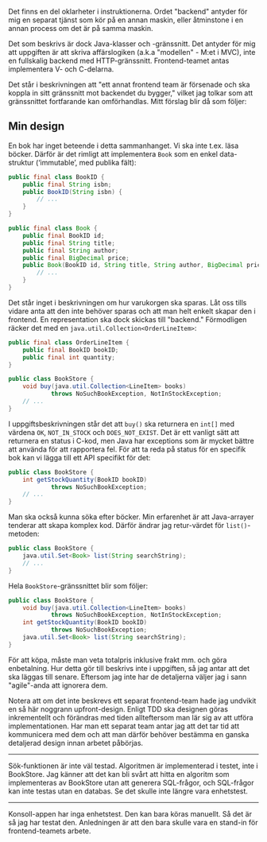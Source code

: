 Det finns en del oklarheter i instruktionerna. Ordet "backend" antyder för mig
en separat tjänst som kör på en annan maskin, eller åtminstone i en annan
process om det är på samma maskin.

Det som beskrivs är dock Java-klasser och -gränssnitt. Det antyder för mig att
uppgiften är att skriva affärslogiken (a.k.a "modellen" - M:et i MVC), inte en
fullskalig backend med HTTP-gränssnitt. Frontend-teamet antas implementera V-
och C-delarna.

Det står i beskrivningen att "ett annat frontend team är försenade och ska
koppla in sitt gränssnitt mot backendet du bygger," vilket jag tolkar som att
gränssnittet fortfarande kan omförhandlas. Mitt förslag blir då som följer:

## Min design

En bok har inget beteende i detta sammanhanget. Vi ska inte t.ex. läsa böcker.
Därför är det rimligt att implementera `Book` som en enkel data-struktur
(‘immutable’, med publika fält):

```java
public final class BookID {
    public final String isbn;
    public BookID(String isbn) {
        // ...
    }
}

public final class Book {
    public final BookID id;
    public final String title;
    public final String author;
    public final BigDecimal price;
    public Book(BookID id, String title, String author, BigDecimal price) {
        // ...
    }
}
```

Det står inget i beskrivningen om hur varukorgen ska sparas. Låt oss tills
vidare anta att den inte behöver sparas och att man helt enkelt skapar den
i frontend. En representation ska dock skickas till "backend." Förmodligen
räcker det med en `java.util.Collection<OrderLineItem>`:

```java
public final class OrderLineItem {
    public final BookID bookID;
    public final int quantity;
}

public class BookStore {
    void buy(java.util.Collection<LineItem> books)
            throws NoSuchBookException, NotInStockException;
    // ...
}
```

I uppgiftsbeskrivningen står det att `buy()` ska returnera en `int[]` med 
värdena `OK`, `NOT_IN_STOCK` och `DOES_NOT_EXIST`. Det är ett vanligt sätt
att returnera en status i C-kod, men Java har exceptions som är mycket bättre
att använda för att rapportera fel. För att ta reda på status för en specifik bok
kan vi lägga till ett API specifikt för det:

```java
public class BookStore {
    int getStockQuantity(BookID bookID)
            throws NoSuchBookException;
    // ...
}
```

Man ska också kunna söka efter böcker. Min erfarenhet är att Java-arrayer tenderar
att skapa komplex kod. Därför ändrar jag retur-värdet för `list()`-metoden:

```java
public class BookStore {
    java.util.Set<Book> list(String searchString);
    // ...
}
```

Hela `BookStore`-gränssnittet blir som följer:

```java
public class BookStore {
    void buy(java.util.Collection<LineItem> books)
            throws NoSuchBookException, NotInStockException;
    int getStockQuantity(BookID bookID)
            throws NoSuchBookException;
    java.util.Set<Book> list(String searchString);
}
```

För att köpa, måste man veta totalpris inklusive frakt mm. och göra enbetalning.
Hur detta gör till beskrivs inte i uppgiften, så jag antar att det ska läggas till
senare. Eftersom jag inte har de detaljerna väljer jag i sann "agile"-anda att
ignorera dem.

Notera att om det inte beskrevs ett separat frontend-team hade jag undvikit en
så här noggrann upfront-design. Enligt TDD ska designen göras inkrementellt och
förändras med tiden allteftersom man lär sig av att utföra implementationen. Har
man ett separat team antar jag att det tar tid att kommunicera med dem och att
man därför behöver bestämma en ganska detaljerad design innan arbetet påbörjas.

----

Sök-funktionen är inte väl testad. Algoritmen är implementerad i testet, inte i
BookStore. Jag känner att det kan bli svårt att hitta en algoritm som
implementeras av BookStore utan att generera SQL-frågor, och SQL-frågor kan
inte testas utan en databas. Se det skulle inte längre vara enhetstest.

----

Konsoll-appen har inga enhetstest. Den kan bara köras manuellt. Så det är så
jag har testat den. Anledningen är att den bara skulle vara en stand-in för
frontend-teamets arbete.
